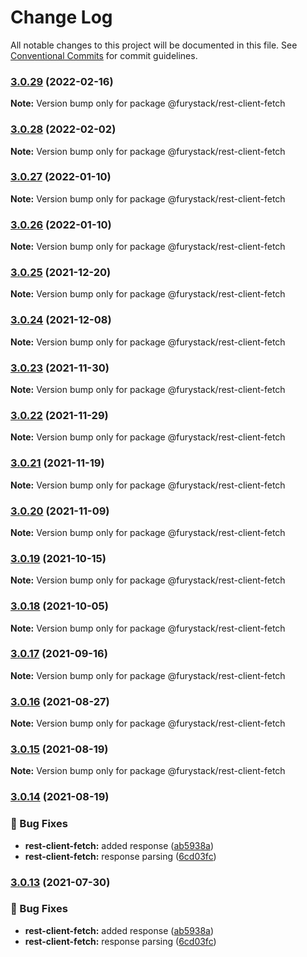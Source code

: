 # Change Log

All notable changes to this project will be documented in this file.
See [Conventional Commits](https://conventionalcommits.org) for commit guidelines.

### [3.0.29](https://github.com/furystack/furystack/compare/@furystack/rest-client-fetch@3.0.28...@furystack/rest-client-fetch@3.0.29) (2022-02-16)

**Note:** Version bump only for package @furystack/rest-client-fetch

### [3.0.28](https://github.com/furystack/furystack/compare/@furystack/rest-client-fetch@3.0.27...@furystack/rest-client-fetch@3.0.28) (2022-02-02)

**Note:** Version bump only for package @furystack/rest-client-fetch

### [3.0.27](https://github.com/furystack/furystack/compare/@furystack/rest-client-fetch@3.0.25...@furystack/rest-client-fetch@3.0.27) (2022-01-10)

**Note:** Version bump only for package @furystack/rest-client-fetch

### [3.0.26](https://github.com/furystack/furystack/compare/@furystack/rest-client-fetch@3.0.25...@furystack/rest-client-fetch@3.0.26) (2022-01-10)

**Note:** Version bump only for package @furystack/rest-client-fetch

### [3.0.25](https://github.com/furystack/furystack/compare/@furystack/rest-client-fetch@3.0.24...@furystack/rest-client-fetch@3.0.25) (2021-12-20)

**Note:** Version bump only for package @furystack/rest-client-fetch

### [3.0.24](https://github.com/furystack/furystack/compare/@furystack/rest-client-fetch@3.0.23...@furystack/rest-client-fetch@3.0.24) (2021-12-08)

**Note:** Version bump only for package @furystack/rest-client-fetch

### [3.0.23](https://github.com/furystack/furystack/compare/@furystack/rest-client-fetch@3.0.22...@furystack/rest-client-fetch@3.0.23) (2021-11-30)

**Note:** Version bump only for package @furystack/rest-client-fetch

### [3.0.22](https://github.com/furystack/furystack/compare/@furystack/rest-client-fetch@3.0.21...@furystack/rest-client-fetch@3.0.22) (2021-11-29)

**Note:** Version bump only for package @furystack/rest-client-fetch

### [3.0.21](https://github.com/furystack/furystack/compare/@furystack/rest-client-fetch@3.0.20...@furystack/rest-client-fetch@3.0.21) (2021-11-19)

**Note:** Version bump only for package @furystack/rest-client-fetch

### [3.0.20](https://github.com/furystack/furystack/compare/@furystack/rest-client-fetch@3.0.19...@furystack/rest-client-fetch@3.0.20) (2021-11-09)

**Note:** Version bump only for package @furystack/rest-client-fetch

### [3.0.19](https://github.com/furystack/furystack/compare/@furystack/rest-client-fetch@3.0.18...@furystack/rest-client-fetch@3.0.19) (2021-10-15)

**Note:** Version bump only for package @furystack/rest-client-fetch

### [3.0.18](https://github.com/furystack/furystack/compare/@furystack/rest-client-fetch@3.0.17...@furystack/rest-client-fetch@3.0.18) (2021-10-05)

**Note:** Version bump only for package @furystack/rest-client-fetch

### [3.0.17](https://github.com/furystack/furystack/compare/@furystack/rest-client-fetch@3.0.16...@furystack/rest-client-fetch@3.0.17) (2021-09-16)

**Note:** Version bump only for package @furystack/rest-client-fetch

### [3.0.16](https://github.com/furystack/furystack/compare/@furystack/rest-client-fetch@3.0.15...@furystack/rest-client-fetch@3.0.16) (2021-08-27)

**Note:** Version bump only for package @furystack/rest-client-fetch

### [3.0.15](https://github.com/furystack/furystack/compare/@furystack/rest-client-fetch@3.0.14...@furystack/rest-client-fetch@3.0.15) (2021-08-19)

**Note:** Version bump only for package @furystack/rest-client-fetch

### [3.0.14](https://github.com/furystack/furystack/compare/@furystack/rest-client-fetch@1.2.21...@furystack/rest-client-fetch@3.0.14) (2021-08-19)

### 🐛 Bug Fixes

- **rest-client-fetch:** added response ([ab5938a](https://github.com/furystack/furystack/commit/ab5938a6b02de40ae19095adc3c620b1960c1f65))
- **rest-client-fetch:** response parsing ([6cd03fc](https://github.com/furystack/furystack/commit/6cd03fc6d8efafaa712e1196d08accc0ae1f9046))

### [3.0.13](https://github.com/furystack/furystack/compare/@furystack/rest-client-fetch@1.2.21...@furystack/rest-client-fetch@3.0.13) (2021-07-30)

### 🐛 Bug Fixes

- **rest-client-fetch:** added response ([ab5938a](https://github.com/furystack/furystack/commit/ab5938a6b02de40ae19095adc3c620b1960c1f65))
- **rest-client-fetch:** response parsing ([6cd03fc](https://github.com/furystack/furystack/commit/6cd03fc6d8efafaa712e1196d08accc0ae1f9046))
